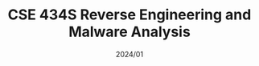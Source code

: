 ---
title: "CSE 434S Reverse Engineering and Malware Analysis"
collection: teaching
type: "TA"
permalink: /teaching/434
venue: "Washington University in St. Louis"
date: 2024/01
---